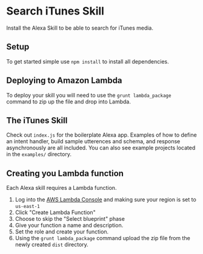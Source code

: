 # Search iTunes Skill

Install the Alexa Skill to be able to search for iTunes media.

## Setup

To get started simple use `npm install` to install all dependencies.

## Deploying to Amazon Lambda

To deploy your skill you will need to use the `grunt lambda_package` command to zip up the file and drop into Lambda.

## The iTunes Skill

Check out `index.js` for the boilerplate Alexa app. Examples of how to define an intent handler, build sample utterences and schema, and response asynchronously are all included. You can also see example projects located in the `examples/` directory.

## Creating you Lambda function

Each Alexa skill requires a Lambda function. 

1. Log into the [AWS Lambda Console](https://console.aws.amazon.com/lambda/home?region=us-east-1#/functions) and making sure your region is set to `us-east-1`
2. Click "Create Lambda Function"
3. Choose to skip the "Select blueprint" phase
4. Give your function a name and description.
5. Set the role and create your function.
6. Using the `grunt lambda_package` command upload the zip file from the newly created `dist` directory.
